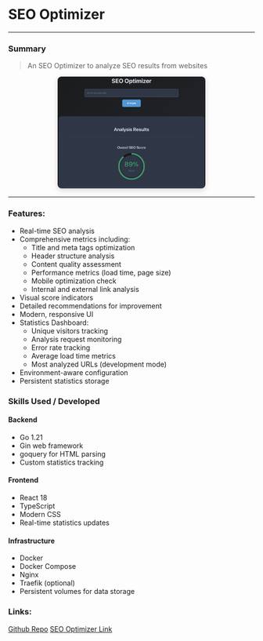 # SEO Optimizer

---

### Summary
> An SEO Optimizer to analyze SEO results from websites

<div style="text-align:center;">
  <img src="/static/images/seo-optimizer.png" alt="alt text" style="max-width:60%; height:auto; border-radius:8px; box-shadow:0 4px 12px rgba(0,0,0,0.15);">
</div>

___

### Features:

- Real-time SEO analysis
- Comprehensive metrics including:
  - Title and meta tags optimization
  - Header structure analysis
  - Content quality assessment
  - Performance metrics (load time, page size)
  - Mobile optimization check
  - Internal and external link analysis
- Visual score indicators
- Detailed recommendations for improvement
- Modern, responsive UI
- Statistics Dashboard:
  - Unique visitors tracking
  - Analysis request monitoring
  - Error rate tracking
  - Average load time metrics
  - Most analyzed URLs (development mode)
- Environment-aware configuration
- Persistent statistics storage

### Skills Used / Developed
#### Backend
- Go 1.21
- Gin web framework
- goquery for HTML parsing
- Custom statistics tracking

#### Frontend
- React 18
- TypeScript
- Modern CSS
- Real-time statistics updates

#### Infrastructure
- Docker
- Docker Compose
- Nginx
- Traefik (optional)
- Persistent volumes for data storage

### Links:
[Github Repo](https://github.com/kingelvyn/seo-optimizer)
[SEO Optimizer Link](https://seo-optimizer.elvynprise.xyz/)
